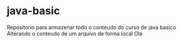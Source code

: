 # java-basic
Repositorio para armazenar todo o conteudo do curso de java basico 
Alterando o conteudo de um arquivo de forma local
Ola